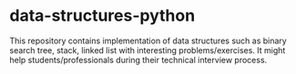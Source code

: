 # data-structures-python

This repository contains implementation of data structures such as binary search tree, stack, linked list with interesting problems/exercises. It might help students/professionals during their technical interview process.
